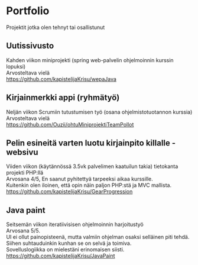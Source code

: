 # Portfolio
Projektit jotka olen tehnyt tai osallistunut

## Uutissivusto
Kahden viikon miniprojekti (spring web-palvelin ohjelmoinnin kurssin lopuksi)
<br/> Arvosteltava vielä
<br/> https://github.com/kapistelijaKrisu/wepaJava

## Kirjainmerkki appi (ryhmätyö)
Neljän viikon Scrumiin tutustumisen työ (osana ohjelmistotuotannon kurssia)
<br/> Arvosteltava vielä
<br/> https://github.com/Ouzii/ohtuMiniprojektiTeamPollot

## Pelin esineitä varten luotu kirjainpito killalle - websivu
Viiden viikon (käytännössä 3.5vk palvelimen kaatuilun takia) tietokanta projekti PHP:llä
<br/> Arvosana 4/5, En saanut pyhitettyä tarpeeksi aikaa kurssille.
<br/> Kuitenkin olen iloinen, että opin näin paljon PHP:stä ja MVC mallista.
<br/> https://github.com/kapistelijaKrisu/GearProgression

## Java paint
Seitsemän viikon iteratiivisisen ohjelmoinnin harjoitustyö
<br/> Arvosana 5/5. 
<br/> UI ei ollut painopisteenä, mutta valmiin ohjelman osaksi selläinen piti tehdä. Siihen suhtauduinkin kunhan se on selvä ja toimiva.
<br/> Sovelluslogiikka on mielestäni erinomaisen siisti.
<br/> https://github.com/kapistelijaKrisu/JavaPaint
